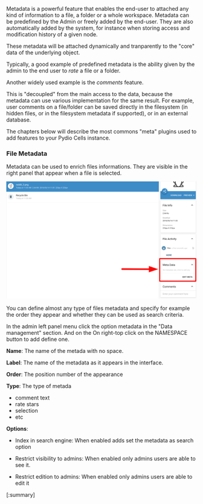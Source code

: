 
Metadata is a powerful feature that enables the end-user to attached any kind of information to a file, a folder or a whole workspace.
Metadata can be predefined by the Admin or freely added by the end-user. They are also automatically added by the system, for instance when storing access and modification history of a given node.

These metadata will be attached dynamically and tranparently to the "core" data of the underlying object.

Typically, a good example of predefined metadata is the ability given by the admin to the end user to _rate_ a file or a folder.

Another widely used example is the _comments_ feature.

This is "decoupled" from the main access to the data, because the metadata can use various implementation for the same result. For example, user comments on a file/folder can be saved directly in the filesystem (in hidden files, or in the filesystem metadata if supported), or in an external database.

The chapters below will describe the most commons "meta" plugins used to add features to your Pydio Cells instance.

### File Metadata

Metadata can be used to enrich files informations. They are visible in the right panel that appear when a file is selected. 

![](images/3_storage_data_and_metadata/file_list_right_panel.png)


You can define almost any type of files metadata and specify for example the order they appear and whether they can be used as search criteria.

In the admin left panel menu click the option metadata in the "Data management" section. And on the On right-top click on the NAMESPACE button to add define one.


**Name**: The name of the metada with no space.

**Label**: The name of the metadata as it appears in the interface.

**Order**: The position number of the appearance

**Type**:  The type of metada

 * comment text
 * rate stars
 * selection
 * etc

**Options**:

 * Index in search engine: When enabled adds set the metadata as search option
 
 * Restrict visibility to admins: When enabled only admins users are able to see it.

 * Restrict edition to admins: When enabled only admins users are able to edit it



[:summary]
